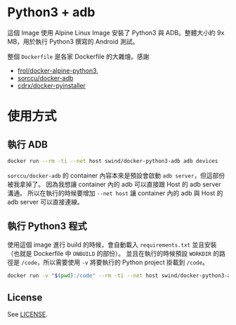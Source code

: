 # Python3 + adb

這個 Image 使用 Alpine Linux Image 安裝了 Python3 與 ADB。整體大小約 9x MB，用於執行 Python3 撰寫的 Android 測試。

整個 `Dockerfile` 是各家 Dockerfile 的大雜燴。感謝 

- [frol/docker-alpine-python3](https://github.com/frol/docker-alpine-python3), 
- [sorccu/docker-adb](https://github.com/sorccu/docker-adb) 
- [cdrx/docker-pyinstaller](https://github.com/cdrx/docker-pyinstaller)

# 使用方式

## 執行 ADB

```sh
docker run --rm -ti --net host swind/docker-python3-adb adb devices
```

`sorccu/docker-adb` 的 container 內容本來是預設會啟動 `adb server`，但這部份被我拿掉了。
因為我想讓 container 內的 adb 可以直接跟 Host 的 adb server 溝通。
所以在執行的時候要增加 `--net host` 讓 container 內的 adb 與 Host 的 adb server 可以直接連線。

## 執行 Python3 程式

使用這個 image 進行 build 的時候，會自動載入 `requirements.txt` 並且安裝（也就是 Dockerfile 中 `ONBUILD` 的部份）。
並且在執行的時候預設 `WORKDIR` 的路徑是 `/code`，所以需要使用 `-v` 將要執行的 Python project 掛載到 `/code`。

```sh
docker run -v "$(pwd):/code" --rm -ti --net host swind/docker-python3-adb python3 helloworld.py 
```

## License

See [LICENSE](LICENSE).
